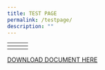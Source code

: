 ```yaml
---
title: TEST PAGE
permalink: /testpage/
description: ""
---
```

<table>
  <tbody>
    <tr>
      <td><a href="/files/alps%20pdpa%20policy.pdf"><img alt="" src="https://d33wubrfki0l68.cloudfront.net/fad20753fed352311bbe636ff6a6cbda5b622048/142de/images/recruitment/ro-nov22.png"></a>
      </td><td><a href="/careers/prison-officer-sergeant/"><img alt="" src="https://d33wubrfki0l68.cloudfront.net/a2caecd97504479e5836c93d7dc8734175ea0918/7a367/images/recruitment/sgt-nov22.png"></a>
      </td><td><a href="/careers/civilian-officer/"><img alt="" src="https://d33wubrfki0l68.cloudfront.net/67c30cb80d8d49bb6e2ad35dc3daa300def3f3c9/281e8/images/recruitment/civilian-nov22.png"></a>
    </td></tr>
  
  </tbody><tbody>
    <tr>
      <td><a href="/join-us/Scholarships/"><img alt="" src="https://d33wubrfki0l68.cloudfront.net/c51af695f7b44765f6da4f78726bfc4d0804e71a/7abf8/images/recruitment/scholarship-nov22.png"></a></td>
      <td><a href="/join-us/sponsorships/"><img alt="" src="https://d33wubrfki0l68.cloudfront.net/041049dfc3ef431b3056fdacfd813d52e5e4aa4f/ad456/images/recruitment/sponsorship-nov22.png"></a></td>
      <td><a href="/join-us/internship"><img alt="" src="https://d33wubrfki0l68.cloudfront.net/9be87067aecd025abfe56cba2e8c9ed569a0ce83/5a1a4/images/recruitment/internship-nov22.png"></a></td>
    </tr>
  </tbody>
</table>


[DOWNLOAD DOCUMENT HERE](/files/alps%20pdpa%20policy.pdf)


